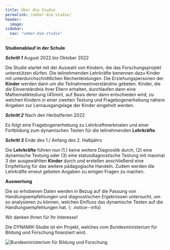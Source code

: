 ```yaml
---
title: Über die Studie
permalink: /ueber-die-studie/
header:
  image: 
sidebar:
  nav: "ueber-die-studie"
---
```


**Studienablauf in der Schule**

***Schritt 1*** 
August 2022 bis Oktober 2022

Die Studie startet mit der Auswahl von Kindern, die das Forschungsprojekt unterstützen dürfen. Die teilnehmenden Lehrkräfte benennen dazu Kinder mit unterdurchschnittlichen Rechenleistungen. Die Erziehungspersonen der **Kinder** werden dann um die Teilnahmeeinverständnis gebeten.
Kinder, die die Einverständnis ihrer Eltern erhalten, durchlaufen dann eine Mathematiktestung (45min), auf Basis derer dann entschieden wird, zu welchen Kindern in einer zweiten Testung und Fragebogenerhebung nähere Angaben zur Lernausgangslage der Kinder eingeholt werden.

***Schritt 2*** 
Nach den Herbstferien 2022

Es folgt eine Fragebogenerhebung zu Lehrkraftmerkmalen und einer Fortbildung zum dynamischen Testen für die teilnehmenden **Lehrkräfte**. 

***Schritt 3*** 
Ende des 1./ Anfang des 2. Halbjahrs

Die **Lehrkräfte** führen nun (1.) keine weitere Diagnostik durch, (2) eine dynamische Testung oder (3) eine statusdiagnostische Testung mit maximal 3 der ausgewählten **Kinder** durch und erstellen anschließend eine Empfehlung für das weitere pädagogische Handeln.
Zudem werden die Lehrkräfte erneut gebeten Angaben zu einigen Fragen zu machen.

**Auswertung** 

Die so erhobenen Daten werden in Bezug auf die Passung von Handlungsempfehlungen und diagnostischen Ergebnissen untersucht, um so analysieren zu können, welchen Einfluss das dynamische Testen auf die Handlungsempfehlungen hat.
{: .notice--info}

Wir danken Ihnen für Ihr Interesse!

Die DYNAMIK-Studie ist ein Projekt, welches vom Bundesministerium für Bildung und Forschung finanziert wird. 

![Bundesministerium für Bildung und Forschung](/assets/images/logos/BmBF-Logo_kleiner_50.jpg)
